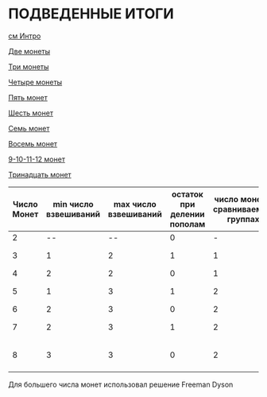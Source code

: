 ПОДВЕДЕННЫЕ ИТОГИ
=================

[см Интро](00-intro.md "00-intro.md")

[Две монеты](02-coins.md "02-coins.md")

[Три монеты](03-coins.md "03-coins.md")

[Четыре монеты](04-coins.md "04-coins.md")

[Пять монет](05-coins.md "05-coins.md")

[Шесть монет](06-coins.md "06-coins.md")

[Семь монет](07-coins.md "07-coins.md")

[Восемь монет](08-coins.md "08-coins.md")

[9-10-11-12 монет](09-10-11-12-coins.md "09-10-11-12-coins.md")

[Тринадцать монет](13-coins.md "13-coins.md")

|Число Монет  |  min число взвешиваний  | max число взвешиваний |  остаток при делении пополам | число монет в сравниваемых группах | число сравниваемых групп | логика по остаточной монете | число схем |
|-------------|-------------------------|-----------------------|------------------------------|------------------------------------|--------------------------|-----------------------------|------------|
|           2 |                      -- |                    -- |                            0 |                                  - |                        - |                           - |            |
|           3 |                       1 |                     2 |                            1 |                                  1 |                        2 |               в одной схеме |          2 |
|           4 |                       2 |                     2 |                            0 |                                  1 |                        2 |                         нет |          2 |
|           5 |                       1 |                     3 |                            1 |                                  2 |                        2 |              во всех схемах |          2 |
|           6 |                       2 |                     3 |                            0 |                                  2 |                        2 |                         нет |          2 |
|           7 |                       2 |                     3 |                            1 |                                  2 |                        3 |              во всех схемах |          3 |
|           8 |                       3 |                     3 |                            0 |                                  2 |                        3 | в двух схемах по две монеты |          3 |

Для большего числа монет использовал решение Freeman Dyson
